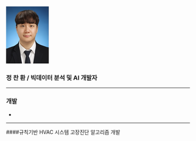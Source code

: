 ![poster](./증명사진.png)
### 정 찬 환 / 빅데이터 분석 및 AI 개발자
***
### 개발
- 
*** 
####규칙기반 HVAC 시스템 고장진단 알고리즘 개발 
